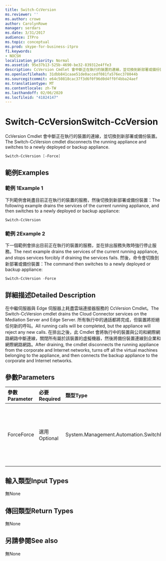 ```yaml
---
title: Switch-CcVersion
ms.reviewer: ''
ms.author: crowe
author: CarolynRowe
manager: serdars
ms.date: 3/31/2017
audience: ITPro
ms.topic: conceptual
ms.prod: skype-for-business-itpro
f1.keywords:
- NOCSH
localization_priority: Normal
ms.assetid: 95e37b13-525b-4690-be32-839312e4ffe3
description: CcVersion Cmdlet 會中斷正在執行的裝置的連線，並切換到新部署或備份裝置。
ms.openlocfilehash: 31dbb841caae51de0accedf081fa576ec378044b
ms.sourcegitcommit: e64c50818cac37f3d6f0f96d0d4ff0f4bba24aef
ms.translationtype: MT
ms.contentlocale: zh-TW
ms.lasthandoff: 02/06/2020
ms.locfileid: "41824147"
---
```

# <a name="switch-ccversion"></a><span data-ttu-id="28aa2-103">Switch-CcVersion</span><span class="sxs-lookup"><span data-stu-id="28aa2-103">Switch-CcVersion</span></span>
 
<span data-ttu-id="28aa2-104">CcVersion Cmdlet 會中斷正在執行的裝置的連線，並切換到新部署或備份裝置。</span><span class="sxs-lookup"><span data-stu-id="28aa2-104">The Switch-CcVersion cmdlet disconnects the running appliance and switches to a newly deployed or backup appliance.</span></span> 
  
```powershell
Switch-CcVersion [-Force]
```

## <a name="examples"></a><span data-ttu-id="28aa2-105">範例</span><span class="sxs-lookup"><span data-stu-id="28aa2-105">Examples</span></span>
<span data-ttu-id="28aa2-106"><a name="Examples"> </a></span><span class="sxs-lookup"><span data-stu-id="28aa2-106"><a name="Examples"> </a></span></span>

### <a name="example-1"></a><span data-ttu-id="28aa2-107">範例 1</span><span class="sxs-lookup"><span data-stu-id="28aa2-107">Example 1</span></span>

<span data-ttu-id="28aa2-108">下列範例會耗盡目前正在執行的裝置的服務，然後切換到新部署或備份裝置：</span><span class="sxs-lookup"><span data-stu-id="28aa2-108">The following example drains the services of the current running appliance, and then switches to a newly deployed or backup appliance:</span></span>
  
```powershell
Switch-CcVersion
```

### <a name="example-2"></a><span data-ttu-id="28aa2-109">範例 2</span><span class="sxs-lookup"><span data-stu-id="28aa2-109">Example 2</span></span>

<span data-ttu-id="28aa2-110">下一個範例會排出目前正在執行的裝置的服務，並在排出服務失敗時強行停止服務。</span><span class="sxs-lookup"><span data-stu-id="28aa2-110">The next example drains the services of the current running appliance, and stops services forcibly if draining the services fails.</span></span> <span data-ttu-id="28aa2-111">然後，命令會切換到新部署或備份裝置：</span><span class="sxs-lookup"><span data-stu-id="28aa2-111">The command then switches to a newly deployed or backup appliance:</span></span>
  
```powershell
Switch-CcVersion -Force
```

## <a name="detailed-description"></a><span data-ttu-id="28aa2-112">詳細描述</span><span class="sxs-lookup"><span data-stu-id="28aa2-112">Detailed Description</span></span>
<span data-ttu-id="28aa2-113"><a name="DetailedDescription"> </a></span><span class="sxs-lookup"><span data-stu-id="28aa2-113"><a name="DetailedDescription"> </a></span></span>

<span data-ttu-id="28aa2-114">在中繼伺服器與 Edge 伺服器上耗盡雲端連接器服務的 CcVersion Cmdlet。</span><span class="sxs-lookup"><span data-stu-id="28aa2-114">The Switch-CcVersion cmdlet drains the Cloud Connector services on the Mediation Server and Edge Server.</span></span> <span data-ttu-id="28aa2-115">所有執行中的通話都將完成，但裝置將拒絕任何新的呼叫。</span><span class="sxs-lookup"><span data-stu-id="28aa2-115">All running calls will be completed, but the appliance will reject any new calls.</span></span> <span data-ttu-id="28aa2-116">在排出之後，此 Cmdlet 會將執行中的裝置與公司和網際網路網路中斷連線，關閉所有屬於該裝置的虛擬機器，然後將備份裝置連線到企業和網際網路網路。</span><span class="sxs-lookup"><span data-stu-id="28aa2-116">After draining, the cmdlet disconnects the running appliance from the corporate and Internet networks, turns off all the virtual machines belonging to the appliance, and then connects the backup appliance to the corporate and Internet networks.</span></span>
  
## <a name="parameters"></a><span data-ttu-id="28aa2-117">參數</span><span class="sxs-lookup"><span data-stu-id="28aa2-117">Parameters</span></span>
<span data-ttu-id="28aa2-118"><a name="DetailedDescription"> </a></span><span class="sxs-lookup"><span data-stu-id="28aa2-118"><a name="DetailedDescription"> </a></span></span>

|<span data-ttu-id="28aa2-119">**參數**</span><span class="sxs-lookup"><span data-stu-id="28aa2-119">**Parameter**</span></span>|<span data-ttu-id="28aa2-120">**必要**</span><span class="sxs-lookup"><span data-stu-id="28aa2-120">**Required**</span></span>|<span data-ttu-id="28aa2-121">**類型**</span><span class="sxs-lookup"><span data-stu-id="28aa2-121">**Type**</span></span>|<span data-ttu-id="28aa2-122">**說明**</span><span class="sxs-lookup"><span data-stu-id="28aa2-122">**Description**</span></span>|
|:-----|:-----|:-----|:-----|
| <span data-ttu-id="28aa2-123">Force</span><span class="sxs-lookup"><span data-stu-id="28aa2-123">Force</span></span> <br/> | <span data-ttu-id="28aa2-124">選用</span><span class="sxs-lookup"><span data-stu-id="28aa2-124">Optional</span></span> <br/> |<span data-ttu-id="28aa2-125">System.Management.Automation.SwitchParameter</span><span class="sxs-lookup"><span data-stu-id="28aa2-125">System.Management.Automation.SwitchParameter</span></span>  <br/> | <span data-ttu-id="28aa2-126">如果排出服務失敗，請強行停止服務。</span><span class="sxs-lookup"><span data-stu-id="28aa2-126">Stops services forcibly if draining the services fails.</span></span> <br/> |
   
## <a name="input-types"></a><span data-ttu-id="28aa2-127">輸入類型</span><span class="sxs-lookup"><span data-stu-id="28aa2-127">Input Types</span></span>
<span data-ttu-id="28aa2-128"><a name="InputTypes"> </a></span><span class="sxs-lookup"><span data-stu-id="28aa2-128"><a name="InputTypes"> </a></span></span>

<span data-ttu-id="28aa2-129">無</span><span class="sxs-lookup"><span data-stu-id="28aa2-129">None</span></span>
  
## <a name="return-types"></a><span data-ttu-id="28aa2-130">傳回類型</span><span class="sxs-lookup"><span data-stu-id="28aa2-130">Return Types</span></span>
<span data-ttu-id="28aa2-131"><a name="ReturnTypes"> </a></span><span class="sxs-lookup"><span data-stu-id="28aa2-131"><a name="ReturnTypes"> </a></span></span>

<span data-ttu-id="28aa2-132">無</span><span class="sxs-lookup"><span data-stu-id="28aa2-132">None</span></span>
  
## <a name="see-also"></a><span data-ttu-id="28aa2-133">另請參閱</span><span class="sxs-lookup"><span data-stu-id="28aa2-133">See also</span></span>
<span data-ttu-id="28aa2-134"><a name="ReturnTypes"> </a></span><span class="sxs-lookup"><span data-stu-id="28aa2-134"><a name="ReturnTypes"> </a></span></span>

<span data-ttu-id="28aa2-135">無</span><span class="sxs-lookup"><span data-stu-id="28aa2-135">None</span></span>
  

